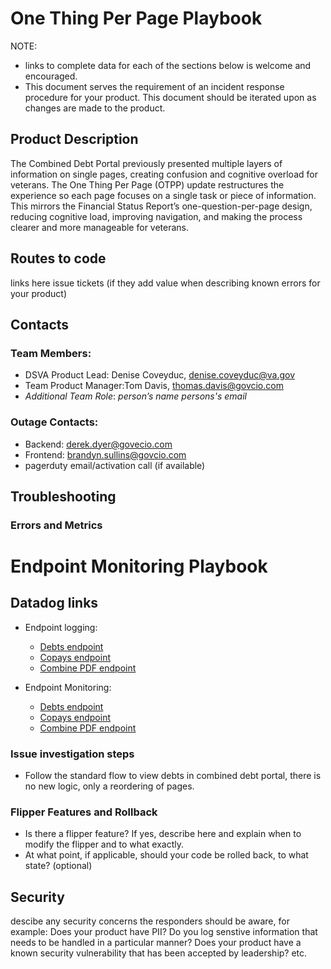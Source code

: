 # One Thing Per Page Playbook

NOTE: 
- links to complete data for each of the sections below is welcome and encouraged.
- This document serves the requirement of an incident response procedure for your product. This document should be iterated upon as changes are made to the product.

## Product Description
The Combined Debt Portal previously presented multiple layers of information on single pages, creating confusion and cognitive overload for veterans. The One Thing Per Page (OTPP) update restructures the experience so each page focuses on a single task or piece of information. This mirrors the Financial Status Report’s one-question-per-page design, reducing cognitive load, improving navigation, and making the process clearer and more manageable for veterans.

## Routes to code
links here
issue tickets (if they add value when describing known errors for your product)

## Contacts

### Team Members:
- DSVA Product Lead: Denise Coveyduc, denise.coveyduc@va.gov
- Team Product Manager:Tom Davis, thomas.davis@govcio.com
- _Additional Team Role_: _person’s name_ _persons's email_

### Outage Contacts:
- Backend: derek.dyer@govecio.com
- Frontend: brandyn.sullins@govcio.com
- pagerduty email/activation call (if available)

## Troubleshooting

### Errors and Metrics
# Endpoint Monitoring Playbook

## Datadog links
* Endpoint logging: 
  * [Debts endpoint](https://vagov.ddog-gov.com/apm/traces?query=env%3Aeks-prod%20resource_name%3A%22V0%3A%3ADebtsController%23index%22%20%40http.status_code%3A5%2A%20operation_name%3Arack.request&agg_m=count&agg_m_source=base&agg_t=count&cols=core_service%2Ccore_resource_name%2Clog_duration%2Clog_http.method%2Clog_http.status_code&fromUser=false&historicalData=true&messageDisplay=inline&query_translation_version=v0&sort=desc&spanType=all&storage=hot&traceQuery=&view=spans&start=1744540621291&end=1744544221291&paused=false&live)
  * [Copays endpoint](https://vagov.ddog-gov.com/apm/traces?query=env%3Aeks-prod%20resource_name%3A%22V0%3A%3AMedicalCopaysController%23index%22%20-%40http.status_code%3A20%2A%20-%40http.status_code%3A403%20operation_name%3Arack.request&agg_m=count&agg_m_source=base&agg_t=count&cols=core_service%2Ccore_resource_name%2Clog_duration%2Clog_http.method%2Clog_http.status_code&fromUser=false&historicalData=true&messageDisplay=inline&query_translation_version=v0&sort=desc&spanType=all&storage=hot&traceQuery=&view=spans&start=1715094120000&end=1715094180000&paused=false&live)
  * [Combine PDF endpoint](https://vagov.ddog-gov.com/apm/traces?query=env%3Aeks-prod%20resource_name%3A%22DebtsApi%3A%3AV0%3A%3AOneDebtLettersController%23combine_pdf%22%20-%40http.status_code%3A20%2A&agg_m=count&agg_m_source=base&agg_t=count&cols=core_service%2Ccore_resource_name%2Clog_duration%2Clog_http.method%2Clog_http.status_code&fromUser=false&graphType=span_list&historicalData=true&messageDisplay=inline&query_translation_version=v0&shouldShowLegend=true&sort=desc&spanType=all&spanViewType=errors&storage=hot&traceQuery=&view=spans&start=1743335165821&end=1744544765821&paused=false&live)

* Endpoint Monitoring:
  * [Debts endpoint](https://vagov.ddog-gov.com/monitors/170467)
  * [Copays endpoint](https://vagov.ddog-gov.com/monitors/170469)
  * [Combine PDF endpoint](https://vagov.ddog-gov.com/monitors/349719)

### Issue investigation steps
- Follow the standard flow to view debts in combined debt portal, there is no new logic, only a reordering of pages.

### Flipper Features and Rollback
- Is there a flipper feature? If yes, describe here and explain when to modify the flipper and to what exactly.
- At what point, if applicable, should your code be rolled back, to what state? (optional)

## Security
descibe any security concerns the responders should be aware, for example: Does your product have PII? Do you log senstive information that needs to be handled in a particular manner? Does your product have a known security vulnerability that has been accepted by leadership? etc.
